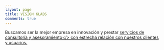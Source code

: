 ```yaml
---
layout: page
title: VISÍON KLABS
comments: true
---
```

Buscamos ser la mejor empresa en innovación y prestar <a href="#">servicios de consultoría y asesoramiento</> con estrecha relación con nuestros clientes y usuarios.
